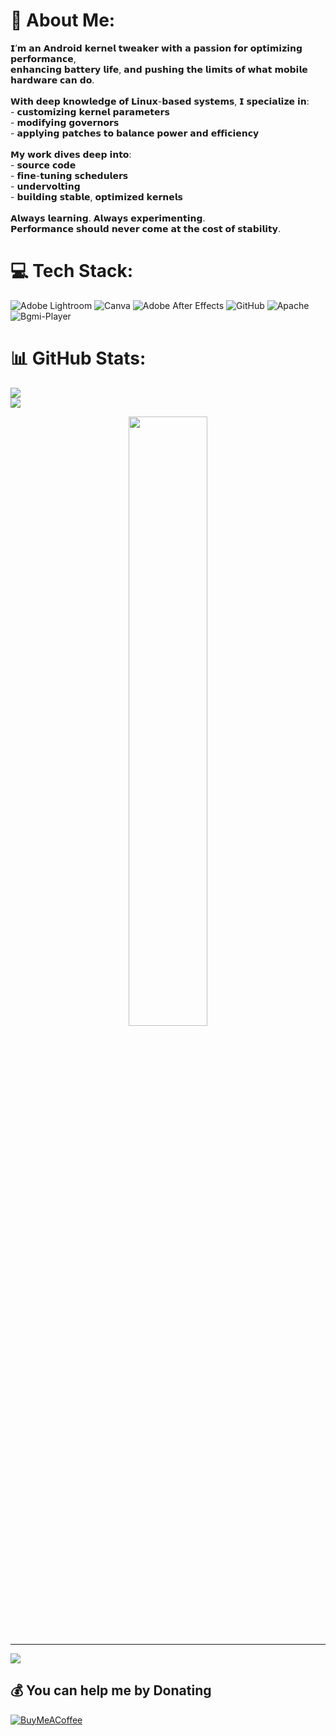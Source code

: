 # 💫 About Me:
𝗜’𝗺 𝗮𝗻 𝗔𝗻𝗱𝗿𝗼𝗶𝗱 𝗸𝗲𝗿𝗻𝗲𝗹 𝘁𝘄𝗲𝗮𝗸𝗲𝗿 𝘄𝗶𝘁𝗵 𝗮 𝗽𝗮𝘀𝘀𝗶𝗼𝗻 𝗳𝗼𝗿 𝗼𝗽𝘁𝗶𝗺𝗶𝘇𝗶𝗻𝗴 𝗽𝗲𝗿𝗳𝗼𝗿𝗺𝗮𝗻𝗰𝗲,<br>𝗲𝗻𝗵𝗮𝗻𝗰𝗶𝗻𝗴 𝗯𝗮𝘁𝘁𝗲𝗿𝘆 𝗹𝗶𝗳𝗲, 𝗮𝗻𝗱 𝗽𝘂𝘀𝗵𝗶𝗻𝗴 𝘁𝗵𝗲 𝗹𝗶𝗺𝗶𝘁𝘀 𝗼𝗳 𝘄𝗵𝗮𝘁 𝗺𝗼𝗯𝗶𝗹𝗲 𝗵𝗮𝗿𝗱𝘄𝗮𝗿𝗲 𝗰𝗮𝗻 𝗱𝗼.<br><br>𝗪𝗶𝘁𝗵 𝗱𝗲𝗲𝗽 𝗸𝗻𝗼𝘄𝗹𝗲𝗱𝗴𝗲 𝗼𝗳 𝗟𝗶𝗻𝘂𝘅-𝗯𝗮𝘀𝗲𝗱 𝘀𝘆𝘀𝘁𝗲𝗺𝘀, 𝗜 𝘀𝗽𝗲𝗰𝗶𝗮𝗹𝗶𝘇𝗲 𝗶𝗻:<br>- 𝗰𝘂𝘀𝘁𝗼𝗺𝗶𝘇𝗶𝗻𝗴 𝗸𝗲𝗿𝗻𝗲𝗹 𝗽𝗮𝗿𝗮𝗺𝗲𝘁𝗲𝗿𝘀<br>- 𝗺𝗼𝗱𝗶𝗳𝘆𝗶𝗻𝗴 𝗴𝗼𝘃𝗲𝗿𝗻𝗼𝗿𝘀<br>- 𝗮𝗽𝗽𝗹𝘆𝗶𝗻𝗴 𝗽𝗮𝘁𝗰𝗵𝗲𝘀 𝘁𝗼 𝗯𝗮𝗹𝗮𝗻𝗰𝗲 𝗽𝗼𝘄𝗲𝗿 𝗮𝗻𝗱 𝗲𝗳𝗳𝗶𝗰𝗶𝗲𝗻𝗰𝘆<br><br>𝗠𝘆 𝘄𝗼𝗿𝗸 𝗱𝗶𝘃𝗲𝘀 𝗱𝗲𝗲𝗽 𝗶𝗻𝘁𝗼:<br>- 𝘀𝗼𝘂𝗿𝗰𝗲 𝗰𝗼𝗱𝗲<br>- 𝗳𝗶𝗻𝗲-𝘁𝘂𝗻𝗶𝗻𝗴 𝘀𝗰𝗵𝗲𝗱𝘂𝗹𝗲𝗿𝘀<br>- 𝘂𝗻𝗱𝗲𝗿𝘃𝗼𝗹𝘁𝗶𝗻𝗴<br>- 𝗯𝘂𝗶𝗹𝗱𝗶𝗻𝗴 𝘀𝘁𝗮𝗯𝗹𝗲, 𝗼𝗽𝘁𝗶𝗺𝗶𝘇𝗲𝗱 𝗸𝗲𝗿𝗻𝗲𝗹𝘀<br><br>𝗔𝗹𝘄𝗮𝘆𝘀 𝗹𝗲𝗮𝗿𝗻𝗶𝗻𝗴. 𝗔𝗹𝘄𝗮𝘆𝘀 𝗲𝘅𝗽𝗲𝗿𝗶𝗺𝗲𝗻𝘁𝗶𝗻𝗴.<br>𝗣𝗲𝗿𝗳𝗼𝗿𝗺𝗮𝗻𝗰𝗲 𝘀𝗵𝗼𝘂𝗹𝗱 𝗻𝗲𝘃𝗲𝗿 𝗰𝗼𝗺𝗲 𝗮𝘁 𝘁𝗵𝗲 𝗰𝗼𝘀𝘁 𝗼𝗳 𝘀𝘁𝗮𝗯𝗶𝗹𝗶𝘁𝘆.


# 💻 Tech Stack:
![Adobe Lightroom](https://img.shields.io/badge/Adobe%20Lightroom-31A8FF.svg?style=for-the-badge&logo=Adobe%20Lightroom&logoColor=white) ![Canva](https://img.shields.io/badge/Canva-%2300C4CC.svg?style=for-the-badge&logo=Canva&logoColor=white) ![Adobe After Effects](https://img.shields.io/badge/Adobe%20After%20Effects-9999FF.svg?style=for-the-badge&logo=Adobe%20After%20Effects&logoColor=white) ![GitHub](https://img.shields.io/badge/github-%23121011.svg?style=for-the-badge&logo=github&logoColor=white) ![Apache](https://img.shields.io/badge/apache-%23D42029.svg?style=for-the-badge&logo=apache&logoColor=white)
![Bgmi-Player](https://img.shields.io/badge/Bgmi-Player-%23FF5722.svg?style=for-the-badge&logo=Bgmi-Player&logoColor=white)
# 📊 GitHub Stats:
![](https://github-readme-stats.vercel.app/api?username=raajk20pro&theme=dark&hide_border=false&include_all_commits=false&count_private=false)<br/>
![](https://nirzak-streak-stats.vercel.app/?user=raajk20pro&theme=dark&hide_border=false)<br/>
<p align="center">
    <img width="50%" src="https://github-readme-stats.vercel.app/api/top-langs/?username=raajk20pro&show_icons=true&count_private=true&theme=react&hide_border=true&bg_color=0D1117&layout=compact"/>
</p>

---
[![](https://visitcount.itsvg.in/api?id=RAAJK20Pro&icon=8&color=0)](https://visitcount.itsvg.in)

  ## 💰 You can help me by Donating
  [![BuyMeACoffee](https://img.shields.io/badge/Buy%20Me%20a%20Coffee-ffdd00?style=for-the-badge&logo=buy-me-a-coffee&logoColor=black)](https://buymeacoffee.com/RAAJK20Pro)
